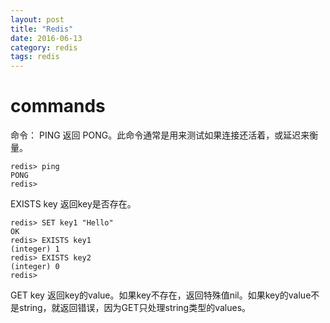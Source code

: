 ```yaml
---
layout: post
title: "Redis"
date: 2016-06-13
category: redis
tags: redis
---
```


# commands
命令：
PING
返回 PONG。此命令通常是用来测试如果连接还活着，或延迟来衡量。
```
redis> ping
PONG
redis>
```

EXISTS key
返回key是否存在。
```
redis> SET key1 "Hello"
OK
redis> EXISTS key1
(integer) 1
redis> EXISTS key2
(integer) 0
redis>
```

GET key
返回key的value。如果key不存在，返回特殊值nil。如果key的value不是string，就返回错误，因为GET只处理string类型的values。

